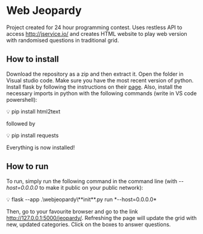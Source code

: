 # Web Jeopardy

Project created for 24 hour programming contest. Uses restless API to access http://jservice.io/ and creates HTML website to play web version with randomised questions in traditional grid.

## How to install

Download the repository as a zip and then extract it. Open the folder in Visual studio code. Make sure you have the most recent version of python. Install flask by following the instructions on their [page](https://flask.palletsprojects.com/en/3.0.x/installation/#python-version). Also, install the necessary imports in python with the following commands (write in VS code powershell):

<aside>
💡 pip install html2text

</aside>

followed by

<aside>
💡 pip install requests

</aside>

Everything is now installed!

## How to run

To run, simply run the following command in the command line (with *--host=0.0.0.0* to make it public on your public network):

<aside>
💡 flask --app .\webjeopardy\**init**.py run *--host=0.0.0.0*

</aside>

Then, go to your favourite browser and go to the link http://127.0.0.1:5000/jeopardy/. Refreshing the page will update the grid with new, updated categories. Click on the boxes to answer questions.
